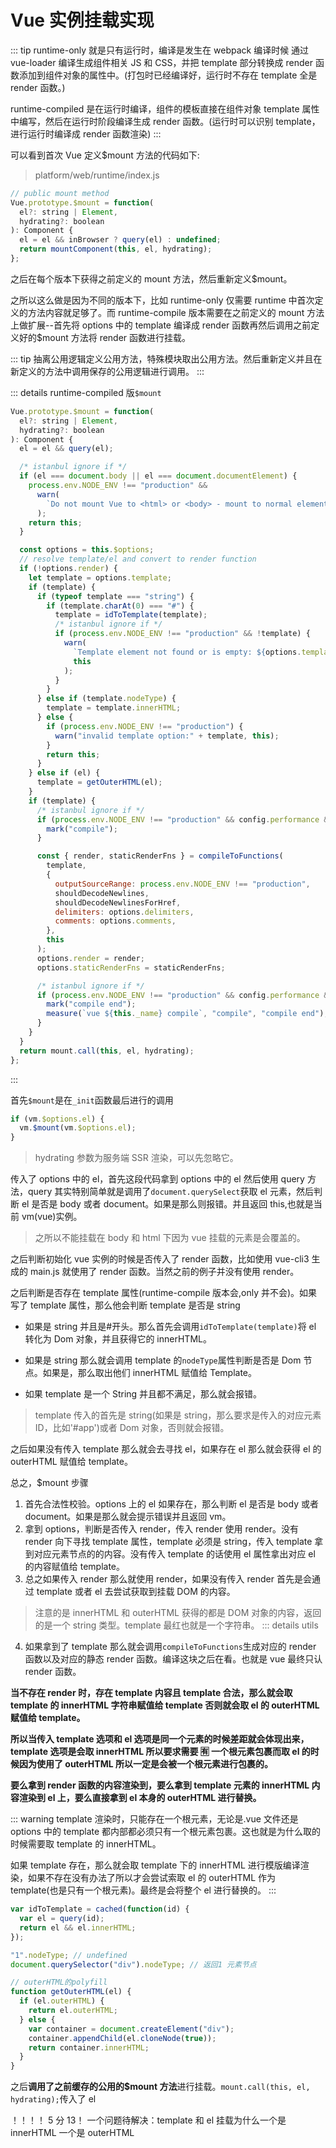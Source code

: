 # Vue 实例挂载实现

::: tip
runtime-only 就是只有运行时，编译是发生在 webpack 编译时候 通过 vue-loader 编译生成组件相关 JS 和 CSS，并把 template 部分转换成 render 函数添加到组件对象的属性中。(打包时已经编译好，运行时不存在 template 全是 render 函数。)

runtime-compiled 是在运行时编译，组件的模板直接在组件对象 template 属性中编写，然后在运行时阶段编译生成 render 函数。(运行时可以识别 template，进行运行时编译成 render 函数渲染)
:::

可以看到首次 Vue 定义\$mount 方法的代码如下:

> platform/web/runtime/index.js

```js
// public mount method
Vue.prototype.$mount = function(
  el?: string | Element,
  hydrating?: boolean
): Component {
  el = el && inBrowser ? query(el) : undefined;
  return mountComponent(this, el, hydrating);
};
```

之后在每个版本下获得之前定义的 mount 方法，然后重新定义\$mount。

之所以这么做是因为不同的版本下，比如 runtime-only 仅需要 runtime 中首次定义的方法内容就足够了。而 runtime-compile 版本需要在之前定义的 mount 方法上做扩展--首先将 options 中的 template 编译成 render 函数再然后调用之前定义好的\$mount 方法将 render 函数进行挂载。

::: tip
抽离公用逻辑定义公用方法，特殊模块取出公用方法。然后重新定义并且在新定义的方法中调用保存的公用逻辑进行调用。
:::

::: details runtime-compiled 版`$mount`

```js
Vue.prototype.$mount = function(
  el?: string | Element,
  hydrating?: boolean
): Component {
  el = el && query(el);

  /* istanbul ignore if */
  if (el === document.body || el === document.documentElement) {
    process.env.NODE_ENV !== "production" &&
      warn(
        `Do not mount Vue to <html> or <body> - mount to normal elements instead.`
      );
    return this;
  }

  const options = this.$options;
  // resolve template/el and convert to render function
  if (!options.render) {
    let template = options.template;
    if (template) {
      if (typeof template === "string") {
        if (template.charAt(0) === "#") {
          template = idToTemplate(template);
          /* istanbul ignore if */
          if (process.env.NODE_ENV !== "production" && !template) {
            warn(
              `Template element not found or is empty: ${options.template}`,
              this
            );
          }
        }
      } else if (template.nodeType) {
        template = template.innerHTML;
      } else {
        if (process.env.NODE_ENV !== "production") {
          warn("invalid template option:" + template, this);
        }
        return this;
      }
    } else if (el) {
      template = getOuterHTML(el);
    }
    if (template) {
      /* istanbul ignore if */
      if (process.env.NODE_ENV !== "production" && config.performance && mark) {
        mark("compile");
      }

      const { render, staticRenderFns } = compileToFunctions(
        template,
        {
          outputSourceRange: process.env.NODE_ENV !== "production",
          shouldDecodeNewlines,
          shouldDecodeNewlinesForHref,
          delimiters: options.delimiters,
          comments: options.comments,
        },
        this
      );
      options.render = render;
      options.staticRenderFns = staticRenderFns;

      /* istanbul ignore if */
      if (process.env.NODE_ENV !== "production" && config.performance && mark) {
        mark("compile end");
        measure(`vue ${this._name} compile`, "compile", "compile end");
      }
    }
  }
  return mount.call(this, el, hydrating);
};
```

:::

首先`$mount`是在`_init`函数最后进行的调用

```js
if (vm.$options.el) {
  vm.$mount(vm.$options.el);
}
```

> hydrating 参数为服务端 SSR 渲染，可以先忽略它。

传入了 options 中的 el，首先这段代码拿到 options 中的 el 然后使用 query 方法，query 其实特别简单就是调用了`document.querySelect`获取 el 元素，然后判断 el 是否是 body 或者 document。如果是那么则报错。并且返回 this,也就是当前 vm(vue)实例。

> 之所以不能挂载在 body 和 html 下因为 vue 挂载的元素是会覆盖的。

之后判断初始化 vue 实例的时候是否传入了 render 函数，比如使用 vue-cli3 生成的 main.js 就使用了 render 函数。当然之前的例子并没有使用 render。

之后判断是否存在 template 属性(runtime-compile 版本会,only 并不会)。如果写了 template 属性，那么他会判断 template 是否是 string

- 如果是 string 并且是#开头。那么首先会调用`idToTemplate(template)`将 el 转化为 Dom 对象，并且获得它的 innerHTML。

* 如果是 string 那么就会调用 template 的`nodeType`属性判断是否是 Dom 节点。如果是，那么取出他们 innerHTML 赋值给 Template。

* 如果 template 是一个 String 并且都不满足，那么就会报错。

> template 传入的首先是 string(如果是 string，那么要求是传入的对应元素 ID，比如'#app')或者 Dom 对象，否则就会报错。

之后如果没有传入 template 那么就会去寻找 el，如果存在 el 那么就会获得 el 的 outerHTML 赋值给 template。

总之，\$mount 步骤

1. 首先合法性校验。options 上的 el 如果存在，那么判断 el 是否是 body 或者 document。如果是那么就会提示错误并且返回 vm。
2. 拿到 options，判断是否传入 render，传入 render 使用 render。没有 render 向下寻找 template 属性，template 必须是 string，传入 template 拿到对应元素节点的的内容。没有传入 template 的话使用 el 属性拿出对应 el 的内容赋值给 template。
3. 总之如果传入 render 那么就使用 render，如果没有传入 render 首先是会通过 template 或者 el 去尝试获取到挂载 DOM 的内容。

> 注意的是 innerHTML 和 outerHTML 获得的都是 DOM 对象的内容，返回的是一个 string 类型。template 最红也就是一个字符串。
> ::: details utils

4. 如果拿到了 template 那么就会调用`compileToFunctions`生成对应的 render 函数以及对应的静态 render 函数。编译这块之后在看。也就是 vue 最终只认 render 函数。

**当不存在 render 时，存在 template 内容且 template 合法，那么就会取 template 的 innerHTML 字符串赋值给 template 否则就会取 el 的 outerHTML 赋值给 template。**

**所以当传入 template 选项和 el 选项是同一个元素的时候差距就会体现出来，template 选项是会取 innerHTML 所以要求需要 🈶️ 一个根元素包裹而取 el 的时候因为使用了 outerHTML 所以一定是会被一个根元素进行包裹的。**

**要么拿到 render 函数的内容渲染到，要么拿到 template 元素的 innerHTML 内容渲染到 el 上，要么直接拿到 el 本身的 outerHTML 进行替换。**

::: warning
template 渲染时，只能存在一个根元素，无论是.vue 文件还是 options 中的 template 都内部都必须只有一个根元素包裹。这也就是为什么取的时候需要取 template 的 innerHTML。

如果 template 存在，那么就会取 template 下的 innerHTML 进行模版编译渲染，如果不存在没有办法了所以才会尝试索取 el 的 outerHTML 作为 template(也是只有一个根元素)。最终是会将整个 el 进行替换的。
:::


```js
var idToTemplate = cached(function(id) {
  var el = query(id);
  return el && el.innerHTML;
});

"1".nodeType; // undefined
document.querySelector("div").nodeType; // 返回1 元素节点

// outerHTML的polyfill
function getOuterHTML(el) {
  if (el.outerHTML) {
    return el.outerHTML;
  } else {
    var container = document.createElement("div");
    container.appendChild(el.cloneNode(true));
    return container.innerHTML;
  }
}
```

之后**调用了之前缓存的公用的\$mount 方法**进行挂载。`mount.call(this, el, hydrating);`传入了 el

！！！！
5 分 13！
一个问题待解决：template 和 el 挂载为什么一个是 innerHTML 一个是 outerHTML
